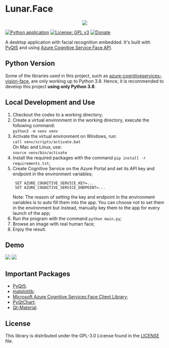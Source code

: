 # Lunar.Face

<div align="center">
    <img src="https://gclstorage.blob.core.windows.net/images/Lunar.Face-banner.png" />
</div>

[![Python application](https://github.com/goh-chunlin/Lunar.Face/actions/workflows/python-app.yml/badge.svg)](https://github.com/goh-chunlin/Lunar.Face/actions/workflows/python-app.yml)
[![License: GPL v3](https://img.shields.io/badge/License-GPLv3-blue.svg)](https://www.gnu.org/licenses/gpl-3.0)
[![Donate](https://img.shields.io/badge/$-donate-ff69b4.svg)](https://www.buymeacoffee.com/chunlin)

A desktop application with facial recognition embedded. It's built with [PyQt5](https://build-system.fman.io/pyqt5-tutorial) and using [Azure Cognitive Service Face API](https://azure.microsoft.com/en-us/services/cognitive-services/face/).

## Python Version ##
Some of the libraries used in this project, such as [azure-cognitiveservices-vision-face](https://pypi.org/project/azure-cognitiveservices-vision-face/), are only working up to Python 3.8. Hence, it is recommended to develop this project **using only Python 3.8**.

## Local Development and Use ##
1. Checkout the codes to a working directory;
2. Create a virtual environment in the working directory, execute the following command: \
   `python3 -m venv venv`
3. Activate the virtual environment on Windows, run: \
   `call venv/scripts/activate.bat` \
   On Mac and Linux, use: \
   `source venv/bin/activate`
4. Install the required packages with the command `pip install -r requirements.txt`;
5. Create Cognitive Service on the Azure Portal and set its API key and endpoint in the environment variables;
   ```
    SET AZURE_COGNITIVE_SERVICE_KEY=...
    SET AZURE_COGNITIVE_SERVICE_ENDPOINT=...
   ```
   Note: The reason of setting the key and endpoint in the environment variables is to auto fill them into the app. You can choose not to set them in the environment but instead, manually key them to the app for every launch of the app;
6. Run the program with the command `python main.py`;
7. Browse an image with real human face;
8. Enjoy the result.

## Demo ##

<img src="https://gclstorage.blob.core.windows.net/images/Lunar.Face-screenshot1.png" />

<img src="https://gclstorage.blob.core.windows.net/images/Lunar.Face-screenshot2.png" />

## Important Packages ##
- [PyQt5](https://pypi.org/project/PyQt5/);
- [matplotlib](https://pypi.org/project/matplotlib/);
- [Microsoft Azure Cognitive Services Face Client Library](https://pypi.org/project/azure-cognitiveservices-vision-face/);
- [PyQtChart](https://pypi.org/project/PyQtChart/);
- [Qt-Material](https://pypi.org/project/qt-material/).

## License ##

This library is distributed under the GPL-3.0 License found in the [LICENSE](./LICENSE) file.
